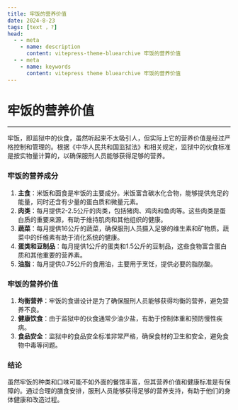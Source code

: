 ```yaml
---
title: 牢饭的营养价值
date: 2024-8-23
tags: [text ，?]
head:
  - - meta
    - name: description
      content: vitepress-theme-bluearchive 牢饭的营养价值
  - - meta
    - name: keywords
      content: vitepress theme bluearchive 牢饭的营养价值
---
```


# 牢饭的营养价值

---
牢饭，即监狱中的伙食，虽然听起来不太吸引人，但实际上它的营养价值是经过严格控制和管理的。根据《中华人民共和国监狱法》和相关规定，监狱中的伙食标准是按实物量计算的，以确保服刑人员能够获得足够的营养。

### 牢饭的营养成分

1. **主食**：米饭和面食是牢饭的主要成分。米饭富含碳水化合物，能够提供充足的能量，同时还含有少量的蛋白质和微量元素。
2. **肉类**：每月提供2-2.5公斤的肉类，包括猪肉、鸡肉和鱼肉等。这些肉类是蛋白质的重要来源，有助于维持肌肉和其他组织的健康。
3. **蔬菜**：每月提供16公斤的蔬菜，确保服刑人员摄入足够的维生素和矿物质。蔬菜中的纤维素有助于消化系统的健康。
4. **蛋类和豆制品**：每月提供1公斤的蛋类和1.5公斤的豆制品，这些食物富含蛋白质和其他重要的营养素。
5. **油脂**：每月提供0.75公斤的食用油，主要用于烹饪，提供必要的脂肪酸。

### 牢饭的营养价值

1. **均衡营养**：牢饭的食谱设计是为了确保服刑人员能够获得均衡的营养，避免营养不良。
2. **健康饮食**：由于监狱中的伙食通常少油少盐，有助于控制体重和预防慢性疾病。
3. **食品安全**：监狱中的食品安全标准非常严格，确保食材的卫生和安全，避免食物中毒等问题。

### 结论

虽然牢饭的种类和口味可能不如外面的餐馆丰富，但其营养价值和健康标准是有保障的。通过合理的膳食安排，服刑人员能够获得足够的营养支持，有助于他们的身体健康和改造过程。
